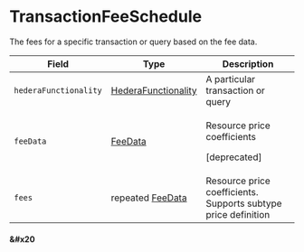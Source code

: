 # TransactionFeeSchedule

The fees for a specific transaction or query based on the fee data.

| Field                 | Type                                            | Description                                                                    |
| --------------------- | ----------------------------------------------- | ------------------------------------------------------------------------------ |
| `hederaFunctionality` | ​[HederaFunctionality](hederafunctionality.md)​ | A particular transaction or query                                              |
| `feeData`             | ​[FeeData](feedata.md)​                         | <p>Resource price coefficients</p><p>[deprecated]</p>                          |
| `fees`                | repeated [FeeData](feedata.md)                  | Resource price coefficients. Supports subtype price definition |

#### &#x20<a href="#undefined" id="undefined"></a>
